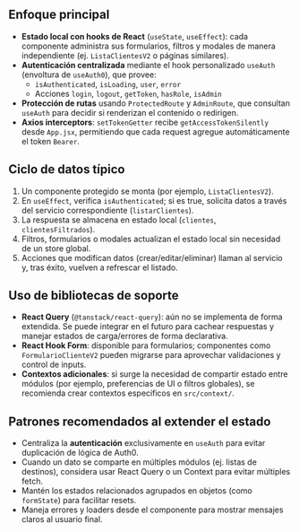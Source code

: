 ## Enfoque principal
- **Estado local con hooks de React** (`useState`, `useEffect`): cada componente administra sus formularios, filtros y modales de manera independiente (ej. `ListaClientesV2` o páginas similares).
- **Autenticación centralizada** mediante el hook personalizado `useAuth` (envoltura de `useAuth0`), que provee:
  - `isAuthenticated`, `isLoading`, `user`, `error`
  - Acciones `login`, `logout`, `getToken`, `hasRole`, `isAdmin`
- **Protección de rutas** usando `ProtectedRoute` y `AdminRoute`, que consultan `useAuth` para decidir si renderizan el contenido o redirigen.
- **Axios interceptors**: `setTokenGetter` recibe `getAccessTokenSilently` desde `App.jsx`, permitiendo que cada request agregue automáticamente el token `Bearer`.

## Ciclo de datos típico
1. Un componente protegido se monta (por ejemplo, `ListaClientesV2`).
2. En `useEffect`, verifica `isAuthenticated`; si es true, solicita datos a través del servicio correspondiente (`listarClientes`).
3. La respuesta se almacena en estado local (`clientes`, `clientesFiltrados`).
4. Filtros, formularios o modales actualizan el estado local sin necesidad de un store global.
5. Acciones que modifican datos (crear/editar/eliminar) llaman al servicio y, tras éxito, vuelven a refrescar el listado.

## Uso de bibliotecas de soporte
- **React Query** (`@tanstack/react-query`): aún no se implementa de forma extendida. Se puede integrar en el futuro para cachear respuestas y manejar estados de carga/errores de forma declarativa.
- **React Hook Form**: disponible para formularios; componentes como `FormularioClienteV2` pueden migrarse para aprovechar validaciones y control de inputs.
- **Contextos adicionales**: si surge la necesidad de compartir estado entre módulos (por ejemplo, preferencias de UI o filtros globales), se recomienda crear contextos específicos en `src/context/`.

## Patrones recomendados al extender el estado
- Centraliza la **autenticación** exclusivamente en `useAuth` para evitar duplicación de lógica de Auth0.
- Cuando un dato se comparte en múltiples módulos (ej. listas de destinos), considera usar React Query o un Context para evitar múltiples fetch.
- Mantén los estados relacionados agrupados en objetos (como `formState`) para facilitar resets.
- Maneja errores y loaders desde el componente para mostrar mensajes claros al usuario final.
